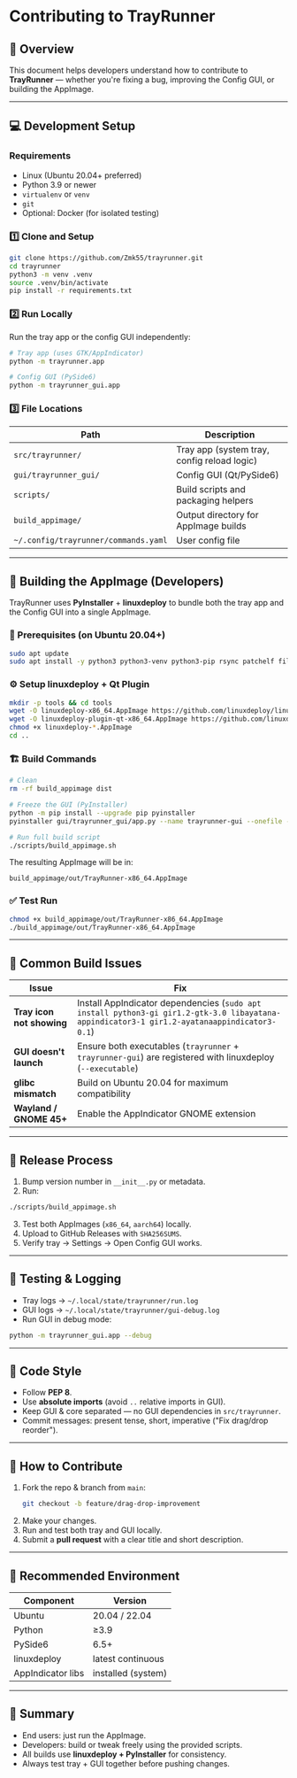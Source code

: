 # Contributing to TrayRunner

## 🧭 Overview
This document helps developers understand how to contribute to **TrayRunner** — whether you're fixing a bug, improving the Config GUI, or building the AppImage.

---

## 💻 Development Setup

### Requirements
- Linux (Ubuntu 20.04+ preferred)
- Python 3.9 or newer
- `virtualenv` or `venv`
- `git`
- Optional: Docker (for isolated testing)

### 1️⃣ Clone and Setup
```bash
git clone https://github.com/Zmk55/trayrunner.git
cd trayrunner
python3 -m venv .venv
source .venv/bin/activate
pip install -r requirements.txt
```

### 2️⃣ Run Locally
Run the tray app or the config GUI independently:
```bash
# Tray app (uses GTK/AppIndicator)
python -m trayrunner.app

# Config GUI (PySide6)
python -m trayrunner_gui.app
```

### 3️⃣ File Locations
| Path | Description |
|------|--------------|
| `src/trayrunner/` | Tray app (system tray, config reload logic) |
| `gui/trayrunner_gui/` | Config GUI (Qt/PySide6) |
| `scripts/` | Build scripts and packaging helpers |
| `build_appimage/` | Output directory for AppImage builds |
| `~/.config/trayrunner/commands.yaml` | User config file |

---

## 🧱 Building the AppImage (Developers)

TrayRunner uses **PyInstaller** + **linuxdeploy** to bundle both the tray app and the Config GUI into a single AppImage.

### 🧰 Prerequisites (on Ubuntu 20.04+)
```bash
sudo apt update
sudo apt install -y python3 python3-venv python3-pip rsync patchelf file wget fuse libfuse2
```

### ⚙️ Setup linuxdeploy + Qt Plugin
```bash
mkdir -p tools && cd tools
wget -O linuxdeploy-x86_64.AppImage https://github.com/linuxdeploy/linuxdeploy/releases/download/continuous/linuxdeploy-x86_64.AppImage
wget -O linuxdeploy-plugin-qt-x86_64.AppImage https://github.com/linuxdeploy/linuxdeploy-plugin-qt/releases/download/continuous/linuxdeploy-plugin-qt-x86_64.AppImage
chmod +x linuxdeploy-*.AppImage
cd ..
```

### 🏗️ Build Commands
```bash
# Clean
rm -rf build_appimage dist

# Freeze the GUI (PyInstaller)
python -m pip install --upgrade pip pyinstaller
pyinstaller gui/trayrunner_gui/app.py --name trayrunner-gui --onefile --noconfirm

# Run full build script
./scripts/build_appimage.sh
```

The resulting AppImage will be in:
```
build_appimage/out/TrayRunner-x86_64.AppImage
```

### ✅ Test Run
```bash
chmod +x build_appimage/out/TrayRunner-x86_64.AppImage
./build_appimage/out/TrayRunner-x86_64.AppImage
```

---

## 🧩 Common Build Issues

| Issue | Fix |
|-------|-----|
| **Tray icon not showing** | Install AppIndicator dependencies (`sudo apt install python3-gi gir1.2-gtk-3.0 libayatana-appindicator3-1 gir1.2-ayatanaappindicator3-0.1`) |
| **GUI doesn't launch** | Ensure both executables (`trayrunner` + `trayrunner-gui`) are registered with linuxdeploy (`--executable`) |
| **glibc mismatch** | Build on Ubuntu 20.04 for maximum compatibility |
| **Wayland / GNOME 45+** | Enable the AppIndicator GNOME extension |

---

## 🧱 Release Process

1. Bump version number in `__init__.py` or metadata.
2. Run:
```bash
./scripts/build_appimage.sh
```
3. Test both AppImages (`x86_64`, `aarch64`) locally.
4. Upload to GitHub Releases with `SHA256SUMS`.
5. Verify tray → Settings → Open Config GUI works.

---

## 🧪 Testing & Logging

- Tray logs → `~/.local/state/trayrunner/run.log`
- GUI logs → `~/.local/state/trayrunner/gui-debug.log`
- Run GUI in debug mode:
```bash
python -m trayrunner_gui.app --debug
```

---

## 🧠 Code Style

- Follow **PEP 8**.
- Use **absolute imports** (avoid `..` relative imports in GUI).
- Keep GUI & core separated — no GUI dependencies in `src/trayrunner`.
- Commit messages: present tense, short, imperative ("Fix drag/drop reorder").

---

## 🙌 How to Contribute

1. Fork the repo & branch from `main`:
   ```bash
   git checkout -b feature/drag-drop-improvement
   ```
2. Make your changes.
3. Run and test both tray and GUI locally.
4. Submit a **pull request** with a clear title and short description.

---

## 🧰 Recommended Environment

| Component | Version |
|------------|----------|
| Ubuntu | 20.04 / 22.04 |
| Python | ≥3.9 |
| PySide6 | 6.5+ |
| linuxdeploy | latest continuous |
| AppIndicator libs | installed (system) |

---

## 🏁 Summary

- End users: just run the AppImage.  
- Developers: build or tweak freely using the provided scripts.  
- All builds use **linuxdeploy + PyInstaller** for consistency.  
- Always test tray + GUI together before pushing changes.